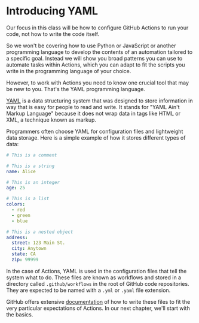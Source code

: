 # Introducing YAML

Our focus in this class will be how to configure GitHub Actions to run your code, not how to write the code itself.

So we won't be covering how to use Python or JavaScript or another programming language to develop the contents of an automation tailored to a specific goal. Instead we will show you broad patterns you can use to automate tasks within Actions, which you can adapt to fit the scripts you write in the programming language of your choice.

However, to work with Actions you need to know one crucial tool that may be new to you. That's the YAML programming language.

[YAML](https://en.wikipedia.org/wiki/YAML) is a data structuring system that was designed to store information in way that is easy for people to read and write. It stands for "YAML Ain't Markup Language" because it does not wrap data in tags like HTML or XML, a technique known as markup.

Programmers often choose YAML for configuration files and lightweight data storage. Here is a simple example of how it stores different types of data:

```yaml
# This is a comment

# This is a string
name: Alice

# This is an integer
age: 25

# This is a list
colors:
  - red
  - green
  - blue

# This is a nested object
address:
  street: 123 Main St.
  city: Anytown
  state: CA
  zip: 99999
```

In the case of Actions, YAML is used in the configuration files that tell the system what to do. These files are known as workflows and stored in a directory called `.github/workflows` in the root of GitHub code repositories. They are expected to be named with a `.yml` or `.yaml` file extension.

GitHub offers extensive [documentation](https://docs.github.com/en/actions/writing-workflows) of how to write these files to fit the very particular expectations of Actions. In our next chapter, we'll start with the basics.
